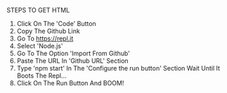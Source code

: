 STEPS TO GET HTML
1. Click On The 'Code' Button
2. Copy The Github Link 
3. Go To https://repl.it
4. Select 'Node.js'
5. Go To The Option 'Import From Github'
6. Paste The URL In 'Github URL' Section
7. Type 'npm start' In The 'Configure the run button' Section
Wait Until It Boots The Repl...
8. Click On The Run Button
And BOOM!
